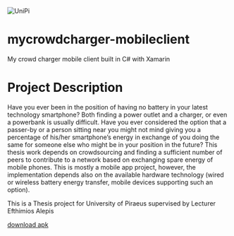 ![UniPi](http://www.unipi.gr/unipi/templates/universityofpiraeus_2012/images/logo_calibri_en.png)
# mycrowdcharger-mobileclient
My crowd charger mobile client built in C# with Xamarin

# Project Description
Have you ever been in the position of having no battery in your latest technology smartphone?
Both finding a power outlet and a charger, or even a powerbank is usually difficult. Have you ever considered the option that a passer-by or a person sitting near you might not mind giving you a percentage of his/her smartphone’s energy in exchange of you doing the same for someone else who might be in your position in the future?
This thesis work depends on crowdsourcing and finding a sufficient number of peers to contribute to a network based on exchanging spare energy of mobile phones. This is mostly a mobile app project, however, the implementation depends also on the available hardware technology (wired or wireless battery energy transfer, mobile devices supporting such an option).

This is a Thesis project for University of Piraeus supervised by Lecturer Efthimios Alepis

[download apk](https://www.dropbox.com/s/wkqfi1qldaqxmx2/CrowdCharger.CrowdCharger.apk?dl=0)
